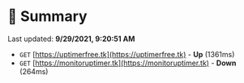 # 📖 Summary
Last updated: **9/29/2021, 9:20:51 AM**

- `GET` [https://uptimerfree.tk](https://uptimerfree.tk) - **Up** (1361ms)
- `GET` [https://monitoruptimer.tk](https://monitoruptimer.tk) - **Down** (264ms)

